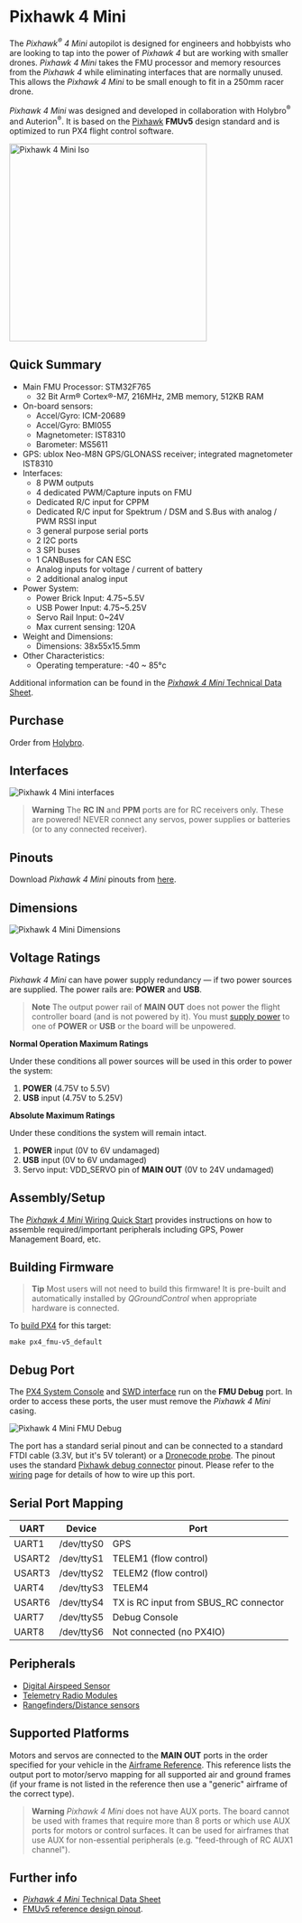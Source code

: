 # Pixhawk 4 Mini

The *Pixhawk<sup>&reg;</sup> 4 Mini* autopilot is designed for engineers and hobbyists who are looking to tap into the power of *Pixhawk 4* but are working with smaller drones. *Pixhawk 4 Mini* takes the FMU processor and memory resources from the *Pixhawk 4* while eliminating interfaces that are normally unused. This allows the *Pixhawk 4 Mini* to be small enough to fit in a 250mm racer drone.

*Pixhawk 4 Mini* was designed and developed in collaboration with Holybro<sup>&reg;</sup> and Auterion<sup>&reg;</sup>. It is based on the [Pixhawk](https://pixhawk.org/) **FMUv5** design standard and is optimized to run PX4 flight control software.

<img src="../../assets/flight_controller/pixhawk4mini/pixhawk4mini_iso_1.png" width="350px" title="Pixhawk 4 Mini Iso" />

## Quick Summary

* Main FMU Processor: STM32F765 
  * 32 Bit Arm® Cortex®-M7, 216MHz, 2MB memory, 512KB RAM
* On-board sensors: 
  * Accel/Gyro: ICM-20689
  * Accel/Gyro: BMI055
  * Magnetometer: IST8310
  * Barometer: MS5611
* GPS: ublox Neo-M8N GPS/GLONASS receiver; integrated magnetometer IST8310
* Interfaces: 
  * 8 PWM outputs
  * 4 dedicated PWM/Capture inputs on FMU
  * Dedicated R/C input for CPPM
  * Dedicated R/C input for Spektrum / DSM and S.Bus with analog / PWM RSSI input
  * 3 general purpose serial ports
  * 2 I2C ports
  * 3 SPI buses
  * 1 CANBuses for CAN ESC
  * Analog inputs for voltage / current of battery
  * 2 additional analog input
* Power System: 
  * Power Brick Input: 4.75~5.5V
  * USB Power Input: 4.75~5.25V
  * Servo Rail Input: 0~24V
  * Max current sensing: 120A
* Weight and Dimensions: 
  * Dimensions: 38x55x15.5mm
* Other Characteristics: 
  * Operating temperature: -40 ~ 85°c

Additional information can be found in the [*Pixhawk 4 Mini* Technical Data Sheet](https://github.com/PX4/px4_user_guide/raw/master/assets/flight_controller/pixhawk4mini/pixhawk4mini_technical_data_sheet.pdf).

## Purchase

Order from [Holybro](https://shop.holybro.com/pixhawk4-mini_p1120.html).

## Interfaces

![Pixhawk 4 Mini interfaces](../../assets/flight_controller/pixhawk4mini/pixhawk4mini_interfaces.png)

> **Warning** The **RC IN** and **PPM** ports are for RC receivers only. These are powered! NEVER connect any servos, power supplies or batteries (or to any connected receiver).

## Pinouts

Download *Pixhawk 4 Mini* pinouts from [here](https://github.com/PX4/px4_user_guide/raw/master/assets/flight_controller/pixhawk4mini/pixhawk4mini_pinouts.pdf).

## Dimensions

![Pixhawk 4 Mini Dimensions](../../assets/flight_controller/pixhawk4mini/pixhawk4mini_dimensions.png)

## Voltage Ratings

*Pixhawk 4 Mini* can have power supply redundancy — if two power sources are supplied. The power rails are: **POWER** and **USB**.

> **Note** The output power rail of **MAIN OUT** does not power the flight controller board (and is not powered by it). You must [supply power](../assembly/quick_start_pixhawk4_mini.md#power) to one of **POWER** or **USB** or the board will be unpowered.

**Normal Operation Maximum Ratings**

Under these conditions all power sources will be used in this order to power the system:

1. **POWER** (4.75V to 5.5V)
2. **USB** input (4.75V to 5.25V)

**Absolute Maximum Ratings**

Under these conditions the system will remain intact.

1. **POWER** input (0V to 6V undamaged)
2. **USB** input (0V to 6V undamaged)
3. Servo input: VDD_SERVO pin of **MAIN OUT** (0V to 24V undamaged)

## Assembly/Setup

The [*Pixhawk 4 Mini* Wiring Quick Start](../assembly/quick_start_pixhawk4_mini.md) provides instructions on how to assemble required/important peripherals including GPS, Power Management Board, etc.

## Building Firmware

> **Tip** Most users will not need to build this firmware! It is pre-built and automatically installed by *QGroundControl* when appropriate hardware is connected.

To [build PX4](https://dev.px4.io/master/en/setup/building_px4.html) for this target:

    make px4_fmu-v5_default
    

## Debug Port

The [PX4 System Console](https://dev.px4.io/master/en/debug/system_console.html) and [SWD interface](http://dev.px4.io/master/en/debug/swd_debug.html) run on the **FMU Debug** port. In order to access these ports, the user must remove the *Pixhawk 4 Mini* casing.

![Pixhawk 4 Mini FMU Debug](../../assets/flight_controller/pixhawk4mini/pixhawk4mini_fmu_debug.png)

The port has a standard serial pinout and can be connected to a standard FTDI cable (3.3V, but it's 5V tolerant) or a [Dronecode probe](https://kb.zubax.com/display/MAINKB/Dronecode+Probe+documentation). The pinout uses the standard [Pixhawk debug connector](https://pixhawk.org/pixhawk-connector-standard/#dronecode_debug) pinout. Please refer to the [wiring](https://dev.px4.io/master/en/debug/system_console.html) page for details of how to wire up this port.

## Serial Port Mapping

| UART   | Device     | Port                                  |
| ------ | ---------- | ------------------------------------- |
| UART1  | /dev/ttyS0 | GPS                                   |
| USART2 | /dev/ttyS1 | TELEM1 (flow control)                 |
| USART3 | /dev/ttyS2 | TELEM2 (flow control)                 |
| UART4  | /dev/ttyS3 | TELEM4                                |
| USART6 | /dev/ttyS4 | TX is RC input from SBUS_RC connector |
| UART7  | /dev/ttyS5 | Debug Console                         |
| UART8  | /dev/ttyS6 | Not connected (no PX4IO)              |


## Peripherals

* [Digital Airspeed Sensor](https://drotek.com/shop/en/home/848-sdp3x-airspeed-sensor-kit-sdp33.html)
* [Telemetry Radio Modules](../telemetry/README.md)
* [Rangefinders/Distance sensors](../sensor/rangefinders.md)

## Supported Platforms

Motors and servos are connected to the **MAIN OUT** ports in the order specified for your vehicle in the [Airframe Reference](../airframes/airframe_reference.md). This reference lists the output port to motor/servo mapping for all supported air and ground frames (if your frame is not listed in the reference then use a "generic" airframe of the correct type).

> **Warning** *Pixhawk 4 Mini* does not have AUX ports. The board cannot be used with frames that require more than 8 ports or which use AUX ports for motors or control surfaces. It can be used for airframes that use AUX for non-essential peripherals (e.g. "feed-through of RC AUX1 channel").

## Further info

- [*Pixhawk 4 Mini* Technical Data Sheet](https://github.com/PX4/px4_user_guide/raw/master/assets/flight_controller/pixhawk4mini/pixhawk4mini_technical_data_sheet.pdf)
- [FMUv5 reference design pinout](https://docs.google.com/spreadsheets/d/1-n0__BYDedQrc_2NHqBenG1DNepAgnHpSGglke-QQwY/edit#gid=912976165).